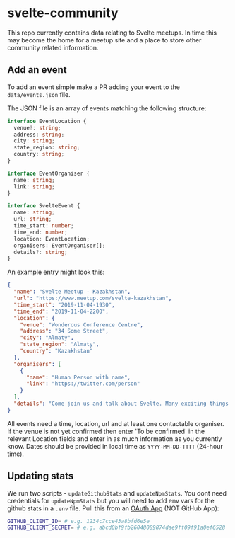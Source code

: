 # svelte-community

This repo currently contains data relating to Svelte meetups. In time this may become the home for a meetup site and a place to store other community related information.

## Add an event

To add an event simple make a PR adding your event to the `data/events.json` file.

The JSON file is an array of events matching the following structure:

```ts
interface EventLocation {
  venue?: string;
  address: string;
  city: string;
  state_region: string;
  country: string;
}

interface EventOrganiser {
  name: string;
  link: string;
}

interface SvelteEvent {
  name: string;
  url: string;
  time_start: number;
  time_end: number;
  location: EventLocation;
  organisers: EventOrganiser[];
  details?: string;
}
```

An example entry might look this:

```json
{
  "name": "Svelte Meetup - Kazakhstan",
  "url": "https://www.meetup.com/svelte-kazakhstan",
  "time_start": "2019-11-04-1930",
  "time_end": "2019-11-04-2200",
  "location": {
    "venue": "Wonderous Conference Centre",
    "address": "34 Some Street",
    "city": "Almaty",
    "state_region": "Almaty",
    "country": "Kazakhstan"
  },
  "organisers": [
    {
      "name": "Human Person with name",
      "link": "https://twitter.com/person"
    }
  ],
  "details": "Come join us and talk about Svelte. Many exciting things will happen."
}
```

All events need a time, location, url and at least one contactable organiser. If the venue is not yet confirmed then enter 'To be confirmed' in the relevant Location fields and enter in as much information as you currently know. Dates should be provided in local time as `YYYY-MM-DD-TTTT` (24-hour time).

## Updating stats

We run two scripts - `updateGithubStats` and `updateNpmStats`. You dont need credentials for `updateNpmStats` but you will need to add env vars for the github stats in a `.env` file. Pull this from an [OAuth App](https://github.com/settings/developers) (NOT GitHub App):

```bash
GITHUB_CLIENT_ID= # e.g. 1234c7cce43a8bfd6e5e
GITHUB_CLIENT_SECRET= # e.g. abcd0bf9fb26048089874dae9ff09f91a0ef6528
```